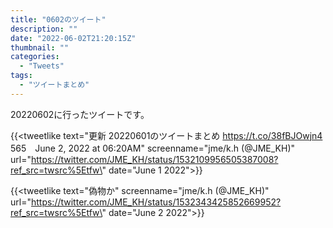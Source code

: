 ```yaml
---
title: "0602のツイート"
description: ""
date: "2022-06-02T21:20:15Z"
thumbnail: ""
categories:
  - "Tweets"
tags:
  - "ツイートまとめ"
---
```

20220602に行ったツイートです。
<!--more-->
{{<tweetlike text=\"更新 20220601のツイートまとめ https://t.co/38fBJOwjn4 565　June 2, 2022 at 06:20AM\" screenname=\"jme/k.h (@JME_KH)\" url=\"https://twitter.com/JME_KH/status/1532109956505387008?ref_src=twsrc%5Etfw\" date=\"June 1 2022\">}}

{{<tweetlike text=\"偽物か\" screenname=\"jme/k.h (@JME_KH)\" url=\"https://twitter.com/JME_KH/status/1532343425852669952?ref_src=twsrc%5Etfw\" date=\"June 2 2022\">}}

